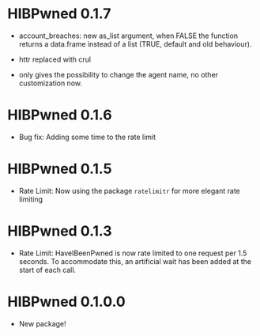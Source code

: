 # HIBPwned 0.1.7
* account_breaches: new as_list argument, when FALSE the function returns a data.frame instead of a list (TRUE, default and old behaviour).

* httr replaced with crul

* only gives the possibility to change the agent name, no other customization now.

# HIBPwned 0.1.6
* Bug fix: Adding some time to the rate limit

# HIBPwned 0.1.5
* Rate Limit: Now using the package `ratelimitr` for more elegant rate limiting

# HIBPwned 0.1.3
* Rate Limit: HaveIBeenPwned is now rate limited to one request per 1.5 seconds. To accommodate this, an artificial wait has been added at the start of each call.

# HIBPwned 0.1.0.0

* New package!



